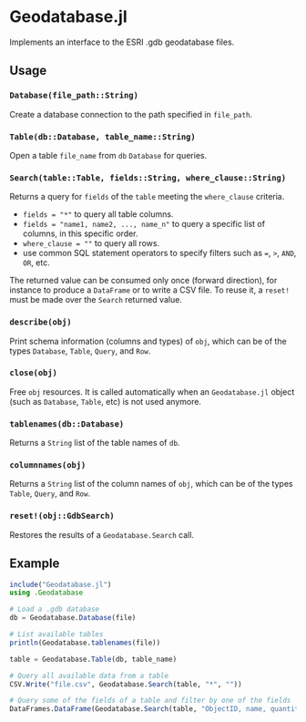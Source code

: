 # Geodatabase.jl

Implements an interface to the ESRI .gdb geodatabase files.


## Usage


### `Database(file_path::String)`

Create a database connection to the path specified in `file_path`.

### `Table(db::Database, table_name::String)`

Open a table `file_name` from `db` `Database` for queries.


### `Search(table::Table, fields::String, where_clause::String)`

Returns a query for `fields` of the `table` meeting the `where_clause`
criteria.

- `fields = "*"` to query all table columns.
- `fields = "name1, name2, ..., name_n"` to query a specific list of columns, in this specific order.
- `where_clause = ""` to query all rows.
- use common SQL statement operators to specify filters such as `=`, `>`, `AND`, `OR`, etc.

The returned value can be consumed only once (forward direction), for instance to produce a `DataFrame` or to write a CSV file. To reuse it, a `reset!` must be made over the `Search` returned value.


### `describe(obj)`

Print schema information (columns and types) of `obj`, which can be of the types `Database`, `Table`, `Query`, and `Row`.

### `close(obj)`

Free `obj` resources. It is called automatically when an `Geodatabase.jl` object (such as `Database`, `Table`, etc) is not used anymore.

### `tablenames(db::Database)`

Returns a `String` list of the table names of `db`.

### `columnnames(obj)`

Returns a `String` list of the column names of `obj`, which can be of the types `Table`, `Query`, and `Row`.

### `reset!(obj::GdbSearch)`

Restores the results of a `Geodatabase.Search` call. 


## Example

```julia
include("Geodatabase.jl")
using .Geodatabase

# Load a .gdb database
db = Geodatabase.Database(file)

# List available tables
println(Geodatabase.tablenames(file))

table = Geodatabase.Table(db, table_name)

# Query all available data from a table
CSV.Write("file.csv", Geodatabase.Search(table, "*", ""))

# Query some of the fields of a table and filter by one of the fields
DataFrames.DataFrame(Geodatabase.Search(table, "ObjectID, name, quantity", "quantity > 100"))

```